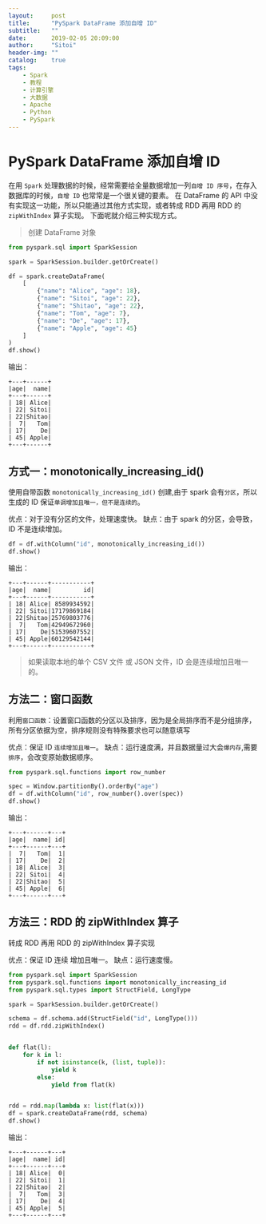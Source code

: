 ```yaml
---
layout:     post
title:      "PySpark DataFrame 添加自增 ID"
subtitle:   ""
date:       2019-02-05 20:09:00
author:     "Sitoi"
header-img: ""
catalog:    true
tags:
    - Spark
    - 教程
    - 计算引擎
    - 大数据
    - Apache
    - Python
    - PySpark
---
```



# PySpark DataFrame 添加自增 ID 

在用 `Spark` 处理数据的时候，经常需要给全量数据增加一列`自增 ID 序号`，在存入数据库的时候，`自增 ID` 也常常是一个很关键的要素。
在 DataFrame 的 API 中没有实现这一功能，所以只能通过其他方式实现，或者转成 RDD 再用 RDD 的 `zipWithIndex` 算子实现。
下面呢就介绍三种实现方式。

> 创建 DataFrame 对象

```python
from pyspark.sql import SparkSession

spark = SparkSession.builder.getOrCreate()

df = spark.createDataFrame(
    [
        {"name": "Alice", "age": 18},
        {"name": "Sitoi", "age": 22},
        {"name": "Shitao", "age": 22},
        {"name": "Tom", "age": 7},
        {"name": "De", "age": 17},
        {"name": "Apple", "age": 45}
    ]
)
df.show()
```

输出：

```text
+---+------+
|age|  name|
+---+------+
| 18| Alice|
| 22| Sitoi|
| 22|Shitao|
|  7|   Tom|
| 17|    De|
| 45| Apple|
+---+------+
```

## 方式一：monotonically_increasing_id()

使用自带函数 `monotonically_increasing_id()` 创建,由于 spark 会有`分区`，所以生成的 ID 保证`单调增加且唯一，但不是连续的`。

优点：对于没有分区的文件，处理速度快。
缺点：由于 spark 的分区，会导致，ID 不是连续增加。

```python
df = df.withColumn("id", monotonically_increasing_id())
df.show()
```

输出：

```text
+---+------+-----------+
|age|  name|         id|
+---+------+-----------+
| 18| Alice| 8589934592|
| 22| Sitoi|17179869184|
| 22|Shitao|25769803776|
|  7|   Tom|42949672960|
| 17|    De|51539607552|
| 45| Apple|60129542144|
+---+------+-----------+
```

> 如果读取本地的单个 CSV 文件 或 JSON 文件，ID 会是连续增加且唯一的。

## 方法二：窗口函数

利用`窗口函数`：设置窗口函数的分区以及排序，因为是全局排序而不是分组排序，所有分区依据为空，排序规则没有特殊要求也可以随意填写

优点：保证 ID `连续增加且唯一`。
缺点：运行速度满，并且数据量过大会`爆内存`,需要`排序`，会改变原始数据顺序。

```python
from pyspark.sql.functions import row_number

spec = Window.partitionBy().orderBy("age")
df = df.withColumn("id", row_number().over(spec))
df.show()
```

输出：

```text
+---+------+---+
|age|  name| id|
+---+------+---+
|  7|   Tom|  1|
| 17|    De|  2|
| 18| Alice|  3|
| 22| Sitoi|  4|
| 22|Shitao|  5|
| 45| Apple|  6|
+---+------+---+
```

## 方法三：RDD 的 zipWithIndex 算子

转成 RDD 再用 RDD 的 zipWithIndex 算子实现

优点：保证 ID 连续 增加且唯一。
缺点：运行速度慢。

```python
from pyspark.sql import SparkSession
from pyspark.sql.functions import monotonically_increasing_id
from pyspark.sql.types import StructField, LongType

spark = SparkSession.builder.getOrCreate()

schema = df.schema.add(StructField("id", LongType()))
rdd = df.rdd.zipWithIndex()


def flat(l):
    for k in l:
        if not isinstance(k, (list, tuple)):
            yield k
        else:
            yield from flat(k)


rdd = rdd.map(lambda x: list(flat(x)))
df = spark.createDataFrame(rdd, schema)
df.show()
```

输出：

```text
+---+------+---+
|age|  name| id|
+---+------+---+
| 18| Alice|  0|
| 22| Sitoi|  1|
| 22|Shitao|  2|
|  7|   Tom|  3|
| 17|    De|  4|
| 45| Apple|  5|
+---+------+---+
```
